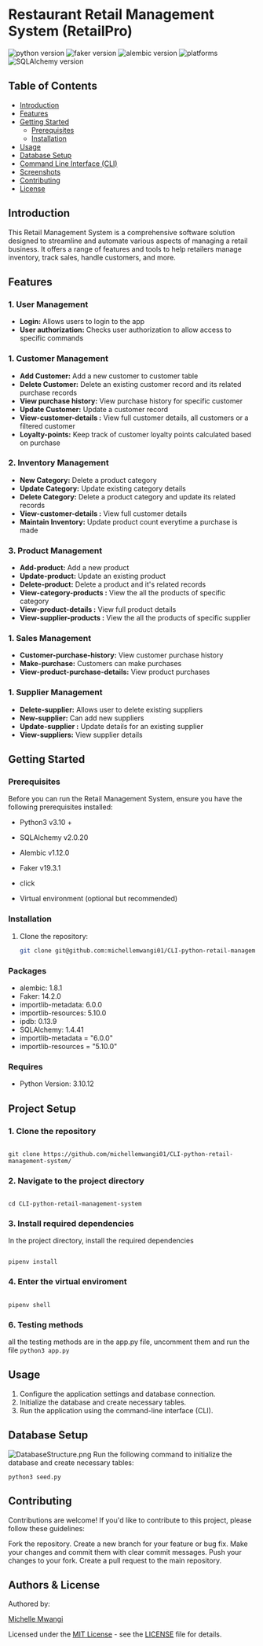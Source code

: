 # Restaurant Retail Management System (RetailPro)
![python version](https://img.shields.io/badge/python-3.10.12+-blue.svg)
![faker version](https://img.shields.io/badge/faker-1.12.0-mint.svg)
![alembic version](https://img.shields.io/badge/alembic-1.12.0-orange.svg)
![platforms](https://img.shields.io/badge/Platforms-Linux%20|%20Windows%20|%20Mac%20-purple.svg)
![SQLAlchemy version](https://img.shields.io/badge/SQLAlchemy-2.0.20-cyan.svg)


## Table of Contents
- [Introduction](#introduction)
- [Features](#features)
- [Getting Started](#getting-started)
  - [Prerequisites](#prerequisites)
  - [Installation](#installation)
- [Usage](#usage)
- [Database Setup](#database-setup)
- [Command Line Interface (CLI)](#command-line-interface-cli)
- [Screenshots](#screenshots)
- [Contributing](#contributing)
- [License](#license)

## Introduction

This Retail Management System is a comprehensive software solution designed to streamline and automate various aspects of managing a retail business. It offers a range of features and tools to help retailers manage inventory, track sales, handle customers, and more.

## Features
### 1. User Management
- **Login:** Allows users to login to the app
- **User authorization:** Checks user authorization to allow access to specific commands

### 1. Customer Management
- **Add Customer:** Add a new customer to customer table
- **Delete Customer:** Delete an existing customer record and its related purchase records
- **View purchase history:** View purchase history for specific customer
- **Update Customer:** Update a customer record
- **View-customer-details :** View full customer details, all customers or a filtered customer
- **Loyalty-points:** Keep track of customer loyalty points calculated based on purchase 

### 2. Inventory Management
- **New Category:** Delete a product category
- **Update Category:** Update existing category details
- **Delete Category:** Delete a product category and update its related records
- **View-customer-details :** View full customer details
- **Maintain Inventory:** Update product count everytime a purchase is made 

### 3. Product Management
- **Add-product:** Add a new product
- **Update-product:** Update an existing product
- **Delete-product:** Delete a product and it's related records
- **View-category-products :** View the all the products of specific category
- **View-product-details :** View full product details 
- **View-supplier-products :** View the all the products of specific supplier

### 1. Sales Management
- **Customer-purchase-history:** View customer purchase history
- **Make-purchase:** Customers can make purchases
- **View-product-purchase-details:** View product purchases

### 1. Supplier Management

- **Delete-supplier:** Allows user to delete existing suppliers
- **New-supplier:** Can add new suppliers
- **Update-supplier :** Update details for an existing supplier
- **View-suppliers:** View supplier details


## Getting Started

### Prerequisites

Before you can run the Retail Management System, ensure you have the following prerequisites installed:

- Python3 v3.10 +

- SQLAlchemy v2.0.20

- Alembic v1.12.0

- Faker v19.3.1

- click

- Virtual environment (optional but recommended)

### Installation

1. Clone the repository:
   ```sh
   git clone git@github.com:michellemwangi01/CLI-python-retail-management-system.git

### Packages

- alembic: 1.8.1
- Faker: 14.2.0
- importlib-metadata: 6.0.0
- importlib-resources: 5.10.0
- ipdb: 0.13.9
- SQLAlchemy: 1.4.41
- importlib-metadata = "6.0.0"
- importlib-resources = "5.10.0"

### Requires

- Python Version: 3.10.12

## Project Setup

### 1. Clone the repository

```

git clone https://github.com/michellemwangi01/CLI-python-retail-management-system/

```

### 2. Navigate to the project directory

```

cd CLI-python-retail-management-system

```

### 3. Install required dependencies

In the project directory, install the required dependencies

```

pipenv install

```

### 4. Enter the virtual enviroment

```

pipenv shell

```

### 6. Testing methods

all the testing methods are in the app.py file, uncomment them and run the file
`python3 app.py`

## Usage
1. Configure the application settings and database connection.
2. Initialize the database and create necessary tables.
3. Run the application using the command-line interface (CLI).

## Database Setup
![DatabaseStructure.png](Images%2FDatabaseStructure.png)
Run the following command to initialize the database and create necessary tables:
```
python3 seed.py

```
## Contributing
Contributions are welcome! If you'd like to contribute to this project, please follow these guidelines:

Fork the repository.
Create a new branch for your feature or bug fix.
Make your changes and commit them with clear commit messages.
Push your changes to your fork.
Create a pull request to the main repository.

## Authors & License

Authored by:

[Michelle Mwangi](https://github.com/Michellemwangi01)

Licensed under the [MIT License](LICENSE) - see the [LICENSE](LICENSE) file for details.

